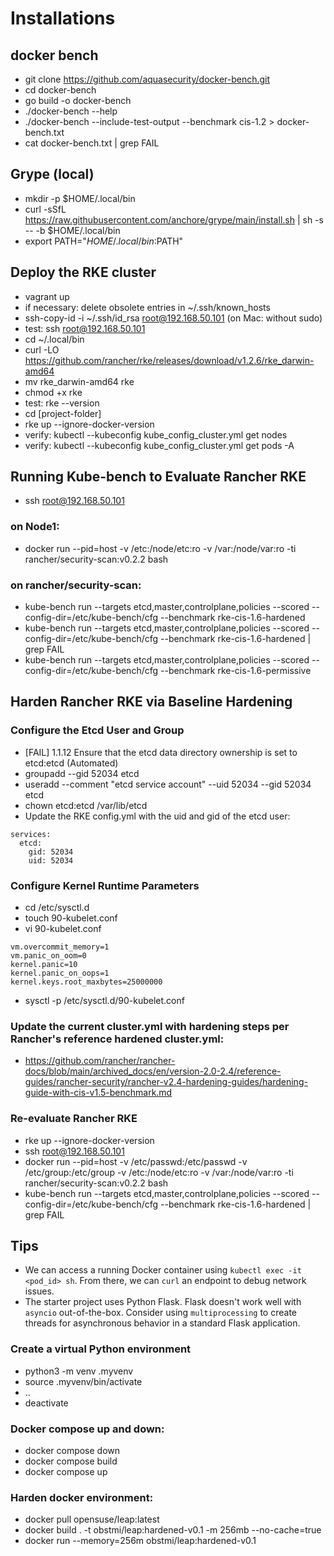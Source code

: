 # Installations  
## docker bench
* git clone https://github.com/aquasecurity/docker-bench.git
* cd docker-bench 
* go build -o docker-bench 
* ./docker-bench --help 
* ./docker-bench --include-test-output --benchmark cis-1.2 > docker-bench.txt
* cat docker-bench.txt | grep FAIL


## Grype (local)
* mkdir -p $HOME/.local/bin
* curl -sSfL https://raw.githubusercontent.com/anchore/grype/main/install.sh | sh -s -- -b $HOME/.local/bin
* export PATH="$HOME/.local/bin:$PATH"

## Deploy the RKE cluster
* vagrant up
* if necessary: delete obsolete entries in ~/.ssh/known_hosts
* ssh-copy-id -i ~/.ssh/id_rsa root@192.168.50.101  (on Mac: without sudo)
* test: ssh root@192.168.50.101
* cd ~/.local/bin
* curl -LO https://github.com/rancher/rke/releases/download/v1.2.6/rke_darwin-amd64
* mv rke_darwin-amd64 rke
* chmod +x rke
* test: rke --version
* cd [project-folder]
* rke up --ignore-docker-version
* verify: kubectl --kubeconfig kube_config_cluster.yml get nodes
* verify: kubectl --kubeconfig kube_config_cluster.yml get pods -A

## Running Kube-bench to Evaluate Rancher RKE
* ssh root@192.168.50.101
### on Node1: 
* docker run --pid=host -v /etc:/node/etc:ro -v /var:/node/var:ro -ti rancher/security-scan:v0.2.2 bash
### on rancher/security-scan:
* kube-bench run --targets etcd,master,controlplane,policies --scored --config-dir=/etc/kube-bench/cfg --benchmark rke-cis-1.6-hardened  
* kube-bench run --targets etcd,master,controlplane,policies --scored --config-dir=/etc/kube-bench/cfg --benchmark rke-cis-1.6-hardened | grep FAIL  
* kube-bench run --targets etcd,master,controlplane,policies --scored --config-dir=/etc/kube-bench/cfg --benchmark rke-cis-1.6-permissive  

## Harden Rancher RKE via Baseline Hardening
### Configure the Etcd User and Group
* [FAIL] 1.1.12 Ensure that the etcd data directory ownership is set to etcd:etcd (Automated)
* groupadd --gid 52034 etcd
* useradd --comment "etcd service account" --uid 52034 --gid 52034 etcd
* chown etcd:etcd /var/lib/etcd
* Update the RKE config.yml with the uid and gid of the etcd user:  
```
services:
  etcd:
    gid: 52034
    uid: 52034
```
### Configure Kernel Runtime Parameters
* cd /etc/sysctl.d
* touch 90-kubelet.conf
* vi 90-kubelet.conf
```
vm.overcommit_memory=1
vm.panic_on_oom=0
kernel.panic=10
kernel.panic_on_oops=1
kernel.keys.root_maxbytes=25000000
```
* sysctl -p /etc/sysctl.d/90-kubelet.conf

### Update the current cluster.yml with hardening steps per Rancher's reference hardened cluster.yml:
* https://github.com/rancher/rancher-docs/blob/main/archived_docs/en/version-2.0-2.4/reference-guides/rancher-security/rancher-v2.4-hardening-guides/hardening-guide-with-cis-v1.5-benchmark.md

### Re-evaluate Rancher RKE
* rke up --ignore-docker-version
* ssh root@192.168.50.101
* docker run --pid=host -v /etc/passwd:/etc/passwd -v /etc/group:/etc/group -v /etc:/node/etc:ro -v /var:/node/var:ro -ti rancher/security-scan:v0.2.2 bash
* kube-bench run --targets etcd,master,controlplane,policies --scored --config-dir=/etc/kube-bench/cfg --benchmark rke-cis-1.6-hardened | grep FAIL  


## Tips
* We can access a running Docker container using `kubectl exec -it <pod_id> sh`. From there, we can `curl` an endpoint to debug network issues.
* The starter project uses Python Flask. Flask doesn't work well with `asyncio` out-of-the-box. Consider using `multiprocessing` to create threads for asynchronous behavior in a standard Flask application.
### Create a virtual Python environment  
* python3 -m venv .myvenv  
* source .myvenv/bin/activate  
* ..  
* deactivate
### Docker compose up and down:  
* docker compose down  
* docker compose build  
* docker compose up  
### Harden docker environment:  
* docker pull opensuse/leap:latest
* docker build . -t obstmi/leap:hardened-v0.1 -m 256mb --no-cache=true  
* docker run --memory=256m obstmi/leap:hardened-v0.1

